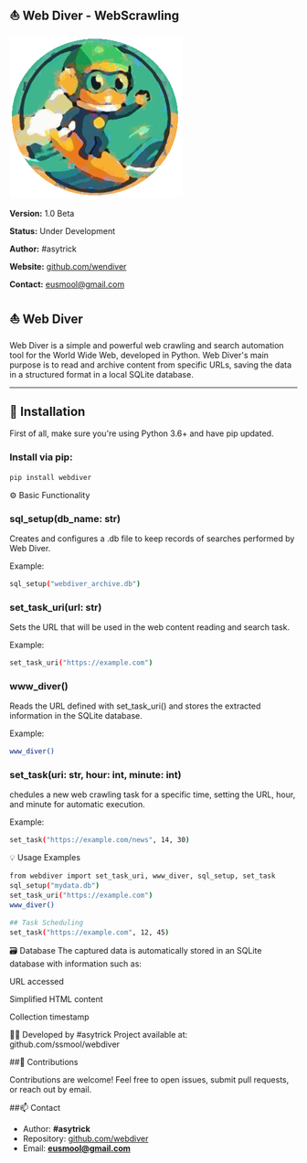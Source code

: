 ## ⛵ Web Diver - WebScrawling
![Python Webdiver Webscrawling Logo](./assets/webdivervas.gif)

**Version:** 1.0 Beta

**Status:** Under Development  

**Author:** #asytrick

**Website:** [github.com/wendiver](https://github.com/ssmool/webdiver)  

**Contact:** eusmool@gmail.com  

## ⛵ Web Diver

Web Diver is a simple and powerful web crawling and search automation tool for the World Wide Web, developed in Python. Web Diver's main purpose is to read and archive content from specific URLs, saving the data in a structured format in a local SQLite database.

---

## 🚀 Installation

First of all, make sure you're using Python 3.6+ and have pip updated.

### Install via pip:
```bash
pip install webdiver
```

⚙️ Basic Functionality

### sql_setup(db_name: str)
Creates and configures a .db file to keep records of searches performed by Web Diver.

Example:

```bash
sql_setup("webdiver_archive.db")
```

### set_task_uri(url: str)
Sets the URL that will be used in the web content reading and search task.

Example:

```bash
set_task_uri("https://example.com")
```

### www_diver()
Reads the URL defined with set_task_uri() and stores the extracted information in the SQLite database.

Example:

```bash
www_diver()
```

### set_task(uri: str, hour: int, minute: int)

chedules a new web crawling task for a specific time, setting the URL, hour, and minute for automatic execution.

Example:

```bash
set_task("https://example.com/news", 14, 30)
```

💡 Usage Examples

```bash
from webdiver import set_task_uri, www_diver, sql_setup, set_task
sql_setup("mydata.db")
set_task_uri("https://example.com")
www_diver()
```

```bash
## Task Scheduling
set_task("https://example.com", 12, 45)
```

🗃️ Database
The captured data is automatically stored in an SQLite database with information such as:

URL accessed

Simplified HTML content

Collection timestamp

👨‍💻 Developed by
#asytrick
Project available at: github.com/ssmool/webdiver

##🤝 Contributions

Contributions are welcome! Feel free to open issues, submit pull requests, or reach out by email.

##📫 Contact

- Author: **#asytrick**  
- Repository: [github.com/webdiver](https://github.com/ssmool/webdiver)  
- Email: **eusmool@gmail.com**
